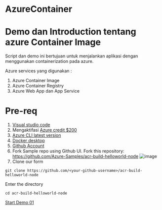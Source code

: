 # AzureContainer
# Demo dan Introduction tentang azure Container Image

Script dan demo ini bertujuan untuk menjalankan aplikasi dengan menggunakan containerization pada azure. 

Azure services yang digunakan : 
1. Azure Container Image
2. Azure Container Registry
3. Azure Web App dan App Service


# Pre-req 
1. [Visual studio code](https://code.visualstudio.com/) 
2. Mengaktifasi [Azure credit $200](https://azure.microsoft.com/en-us/free/) 
3. [Azure CLI latest version](https://docs.microsoft.com/en-us/cli/azure/install-azure-cli)
4. [Docker desktop](https://www.docker.com/get-started)
5. [Github Account ](https://github.com/)
6. Fork Sample repo using Github UI. Fork this repository: https://github.com/Azure-Samples/acr-build-helloworld-node
![image](https://user-images.githubusercontent.com/23251706/146951935-2473108f-1c9f-4f8a-a9ab-c5df07f99536.png)
7. Clone our form
```console
git clone https://github.com/<your-github-username>/acr-build-helloworld-node
```

Enter the directory 
```console
cd acr-build-helloworld-node
```
[Start Demo 01](https://github.com/maadityo/AzureContainer/blob/main/1.%20Azure%20Container%20Registry) 
